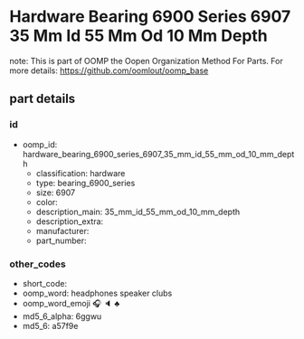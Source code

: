 # Hardware Bearing 6900 Series 6907 35 Mm Id 55 Mm Od 10 Mm Depth  

note: This is part of OOMP the Oopen Organization Method For Parts. For more details: https://github.com/oomlout/oomp_base

##  part details





### id
* oomp_id: hardware_bearing_6900_series_6907_35_mm_id_55_mm_od_10_mm_depth
  * classification: hardware
  * type: bearing_6900_series
  * size: 6907
  * color: 
  * description_main: 35_mm_id_55_mm_od_10_mm_depth
  * description_extra: 
  * manufacturer: 
  * part_number: 

### other_codes
* short_code: 
* oomp_word: headphones speaker clubs
* oomp_word_emoji :headphones: :speaker: :clubs:
* md5_6_alpha: 6ggwu
* md5_6: a57f9e